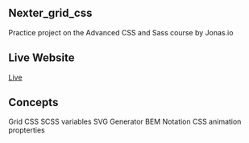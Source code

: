 ## Nexter_grid_css

Practice project on the Advanced CSS and Sass course by Jonas.io

## Live Website

[Live]()

## Concepts

Grid CSS
SCSS variables
SVG Generator
BEM Notation
CSS animation propterties
